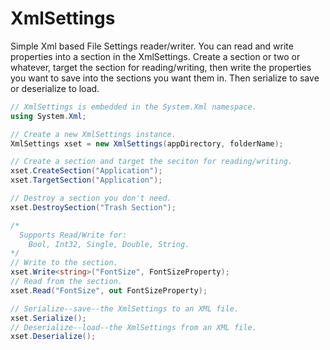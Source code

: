 # XmlSettings
Simple Xml based File Settings reader/writer. You can read and write properties into a section in the XmlSettings. Create a section or two or whatever, target the section for reading/writing, then write the properties you want to save into the sections you want them in. Then serialize to save or deserialize to load.

```C#
// XmlSettings is embedded in the System.Xml namespace.
using System.Xml;
```
```C#
// Create a new XmlSettings instance.
XmlSettings xset = new XmlSettings(appDirectory, folderName);

// Create a section and target the seciton for reading/writing.
xset.CreateSection("Application");
xset.TargetSection("Application");

// Destroy a section you don't need.
xset.DestroySection("Trash Section");

/*
  Supports Read/Write for:
    Bool, Int32, Single, Double, String.
*/
// Write to the section.
xset.Write<string>("FontSize", FontSizeProperty);
// Read from the section.
xset.Read("FontSize", out FontSizeProperty);

// Serialize--save--the XmlSettings to an XML file.
xset.Serialize();
// Deserialize--load--the XmlSettings from an XML file.
xset.Deserialize();
```

